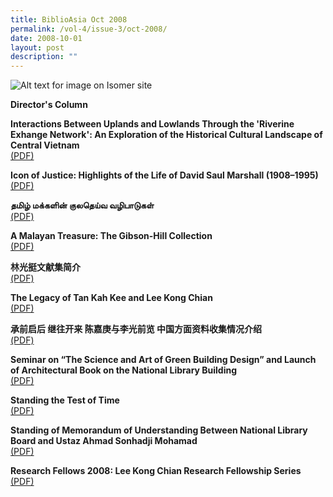 ```yaml
---
title: BiblioAsia Oct 2008
permalink: /vol-4/issue-3/oct-2008/
date: 2008-10-01
layout: post
description: ""
---
```

![Alt text for image on Isomer site](/images/covers/ba4-3.jpg)

**Director's Column**

**Interactions Between Uplands and Lowlands Through the 'Riverine Exhange Network': An Exploration of the Historical Cultural Landscape of Central Vietnam**<br>[(PDF)](/files/pdf/vol-4/issue-3/v4-issue3_UplandsLowlands.pdf)

**Icon of Justice: Highlights of the Life of David Saul Marshall (1908–1995)**<br>[(PDF)](/files/pdf/vol-4/issue-3/v4-issue3_DavidSaulMarshall.pdf)

**தமிழ் மக்களின் குலதெய்வ வழிபாடுகள்**<br>[(PDF)](/files/pdf/vol-4/issue-3/v4-issue3_Tamil.pdf)

**A Malayan Treasure: The Gibson-Hill Collection**<br>[(PDF)](/files/pdf/vol-4/issue-3/v4-issue3_MalayanTreasure.pdf)

**林光挺文献集简介**<br>[(PDF)](/files/pdf/vol-4/issue-3/v4-issue3_Chinese.pdf)

**The Legacy of Tan Kah Kee and Lee Kong Chian**<br>[(PDF)](/files/pdf/vol-4/issue-3/v4-issue3_KahKeeKongChian.pdf)

**承前启后 继往开来 陈嘉庚与李光前览 中国方面资料收集情况介绍**<br>[(PDF)](/files/pdf/vol-4/issue-3/v4-issue3_TanKahKee_LeeKongChian-Chinese.pdf)

**Seminar on “The Science and Art of Green Building Design” and Launch of Architectural Book on the National Library Building**<br>[(PDF)](/files/pdf/vol-4/issue-3/v4-issue3_ScienceArtGreen.pdf)

**Standing the Test of Time**<br>[(PDF)](/files/pdf/vol-4/issue-3/v4-issue3_StandingTestTime.pdf)

**Standing of Memorandum of Understanding Between National Library Board and Ustaz Ahmad Sonhadji Mohamad**<br>[(PDF)](/files/pdf/vol-4/issue-3/v4-issue3_MemorandumUnderstanding.pdf)

**Research Fellows 2008: Lee Kong Chian Research Fellowship Series**<br>[(PDF)](/files/pdf/vol-4/issue-3/v4-issue3_LeeKongChianResearchFellows2008.pdf)